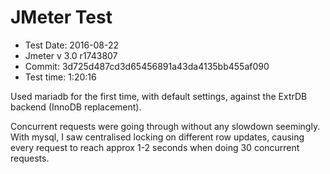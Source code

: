 # JMeter Test

* Test Date: 2016-08-22
* Jmeter v 3.0 r1743807
* Commit: 3d725d487cd3d65456891a43da4135bb455af090
* Test time: 1:20:16

Used mariadb for the first time, with default settings, against the ExtrDB backend (InnoDB replacement).

Concurrent requests were going through without any slowdown seemingly. With mysql, I saw centralised locking on different row updates, causing every request to reach approx 1-2 seconds when doing 30 concurrent requests.

